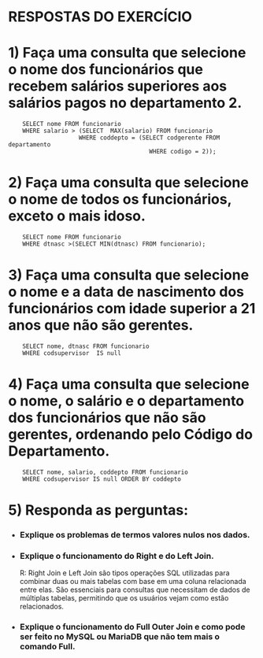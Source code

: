 # RESPOSTAS DO EXERCÍCIO

# 1)  Faça uma consulta que selecione o nome dos funcionários que recebem salários superiores aos salários pagos no departamento 2.
        SELECT nome FROM funcionario
        WHERE salario > (SELECT  MAX(salario) FROM funcionario
                        WHERE coddepto = (SELECT codgerente FROM departamento
                                            WHERE codigo = 2));
# 2) Faça uma consulta que selecione o nome de todos os funcionários, exceto o mais idoso.
        SELECT nome FROM funcionario
        WHERE dtnasc >(SELECT MIN(dtnasc) FROM funcionario);                                    
# 3) Faça uma consulta que selecione o nome e a data de nascimento dos funcionários com idade superior a 21 anos que não são gerentes.
        SELECT nome, dtnasc FROM funcionario
        WHERE codsupervisor  IS null
# 4) Faça uma consulta que selecione o nome, o salário e o departamento dos funcionários que não são gerentes, ordenando pelo Código do Departamento.
        SELECT nome, salario, coddepto FROM funcionario
        WHERE codsupervisor IS null ORDER BY coddepto 
# 5) Responda as perguntas:
 - ### Explique os problemas de termos valores nulos nos dados.
 - ### Explique o funcionamento do Right e do Left Join.
     R: Right Join e Left Join são tipos operações SQL utilizadas para combinar duas ou mais tabelas com base em uma coluna relacionada entre elas. São essenciais para consultas que necessitam de dados de múltiplas tabelas, permitindo que os usuários vejam como estão relacionados.
 - ###  Explique o funcionamento do Full Outer Join e como pode ser feito no MySQL ou MariaDB que não tem mais o comando Full.

